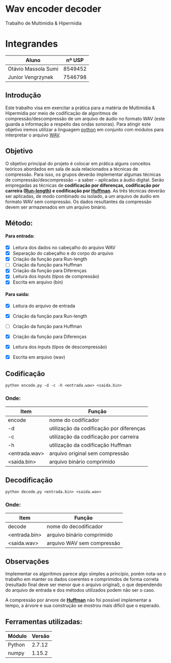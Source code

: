 # Wav encoder decoder
Trabalho de Multimidia &amp; Hipermidia

# Integrandes
|Aluno      |nº USP    |
|-----------|----------|
|Otávio Massola Sumi |8549452|
|Junior Vengrzynek| 7546798 |


## Introdução

Este trabalho visa em exercitar a prática para a matéria de Multimídia & Hipermídia por meio de codificação de algoritmos de compressão/descompressão de um arquivo de áudio no formato WAV (este guarda a informação a respeito das ondas sonoras).
Para atingir este objetivo iremos utilizar a linguagem [python](https://www.tutorialspoint.com/python/python_command_line_arguments.htm) em conjunto com módulos para interpretar o arquivo [WAV](https://github.com/python/cpython/blob/2.7/Lib/wave.py).

## Objetivo

O objetivo principal do projeto é colocar em prática alguns conceitos teóricos abordados em sala
de aula relacionados a técnicas de compressão. Para isso, os grupos deverão implementar algumas
técnicas de compressão/descompressão – a saber – aplicadas a áudio digital. Serão empregadas as
técnicas de **codificação por diferenças, codificação por carreira ([Run-length](https://www.fileformat.info/mirror/egff/ch09_03.htm)) e codificação por
[Huffman](https://www.geeksforgeeks.org/huffman-coding-greedy-algo-3/)**. As três técnicas deverão ser aplicadas, de modo combinado ou isolado, a um arquivo de áudio
em formato WAV sem compressão. Os dados resultantes da compressão devem ser armazenados em um
arquivo binário. 

## Método:
#### Para entrada:
  - [x] Leitura dos dados no cabeçalho do arquivo WAV
  - [x] Separação do cabeçalho e do corpo do arquivo
  - [x] Criação da função para Run-length
  - [ ] Criação da função para Huffman
  - [x] Criação da função para Diferenças
  - [x] Leitura dos inputs (tipos de compressão)
  - [x] Escrita em arquivo (bin)
#### Para saída:
  - [x] Leitura do arquivo de entrada
  - [x] Criação da função para Run-length
  - [ ] Criação da função para Huffman
  - [x] Criação da função para Diferenças 
  - [x] Leitura dos inputs (tipos de descompressão)
  - [x] Escrita em arquivo (wav)
  

## Codificação

```python encode.py -d -c -h <entrada.wav> <saida.bin>```


### Onde:
|Item      |Função    |
|----------|----------|
|encode |nome do codificador|
|-d |utilização da codificação por diferenças|
|-c |utilização da codificação por carreira|
|-h |utilização da codificação Huffman|
|<entrada.wav> |arquivo original sem compressão|
|<saida.bin> |arquivo binário comprimido|

## Decodificação

```python decode.py <entrada.bin> <saida.wav>```

### Onde:
|Item      |Função    |
|----------|----------|
|decode |nome do decodificador|
|<entrada.bin> |arquivo binário comprimido|
|<saida.wav> |arquivo WAV sem compressão|

## Observações

Implementar os algoritmos parece algo simples a princípio, porém nota-se o trabalho em manter os dados coerentes e comprimidos de forma correta (resultado final deve ser menor que o arquivo original), o que dependendo do arquivo de entrada e dos métodos utilizados podem não ser o caso.

A compressão por árvore de **[Huffman](https://www.geeksforgeeks.org/huffman-coding-greedy-algo-3/)** não foi possível implementar a tempo, a árvore e sua construção se mostrou mais difícil que o esperado.

## Ferramentas utilizadas:
|Módulo     |Versão       |
|-----------|-------------|
|Python     | 2.7.12      |
|numpy      |1.15.2       |

